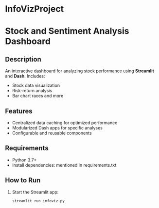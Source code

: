 # InfoVizProject

# Stock and Sentiment Analysis Dashboard

## Description
An interactive dashboard for analyzing stock performance using **Streamlit** and **Dash**. Includes:
- Stock data visualization
- Risk-return analysis
- Bar chart races and more

## Features
- Centralized data caching for optimized performance
- Modularized Dash apps for specific analyses
- Configurable and reusable components

## Requirements
- Python 3.7+
- Install dependencies: mentioned in requirements.txt

## How to Run
1. Start the Streamlit app:
   ```bash
   streamlit run infoviz.py
